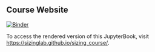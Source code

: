 ## Course Website

[![Binder](https://mybinder.org/badge_logo.svg)](https://mybinder.org/v2/gh/SizingLab/sizing_course/HEAD)

To access the rendered version of this JupyterBook, visit https://sizinglab.github.io/sizing_course/.
